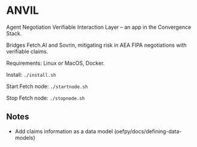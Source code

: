 # ANVIL

Agent Negotiation Verifiable Interaction Layer – an app in the Convergence Stack.

Bridges Fetch.AI and Sovrin, mitigating risk in AEA FIPA negotiations with verifiable claims.

Requirements: Linux or MacOS, Docker.

Install: `./install.sh`

Start Fetch node: `./startnode.sh`

Stop Fetch node: `./stopnode.sh`


## Notes

- Add claims information as a data model (oefpy/docs/defining-data-models)